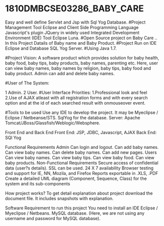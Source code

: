 # 1810DMBCSE03286_BABY_CARE
Easy and well define Servlet and Jsp with Sql Yog Database. #Project Management Tool Eclipse and Client Side Programming Language Javascript's plugin JQuery in widely used Integrated Development Environment (IDE) Tool Eclipse Luna. #Open Source project on Baby Care .. In this Project Datails of Baby name and Baby Product. #Project Run on IDE Eclipse and Database SQL Yog Server. #Using Java 1.7.

#Project Vision: A software product which provides solution for baby health, baby food, baby tips, baby products, baby names, parenting etc. Here, user can view baby names, baby names by religion, baby tips, baby food and baby product. Admin can add and delete baby names.

#User of The System:

 1 Admin.
 2 User.
#User Interface Priorities: 1.Professional look and feel 2.Use of AJAX atleast with all registration forms and with every search option and at the id of each searched result with onmouseover event.

#Tools to be used Use any IDE to develop the project. It may be Myeclipse / Eclipse / Netbeanse/STS. SqlYog for the database. Server: Apache Tomcat/JBoss/Glassfish/Weblogic/Websphere.

Front End and Back End Front End: JSP, JDBC, Javascript, AJAX Back End: SQl Yog

Functional Requirements
Admin Can login and logout. Can add baby names. Can view baby names. Can delete baby names. Can add new pages.
Users Can view baby names. Can view baby tips. Can view baby food. Can view baby products.
Non-Functional Requirements
Secure access of confidential data (user?s details). SSL can be used. 24 X 7 availability Browser testing and support for IE, NN, Mozila, and Firefox Reports exportable in .XLS, .PDF Create a detailed UML diagram (Component, Sequence, Class) for the system and its sub-components

How project works?
To get detail explanation about project download the document file. It includes snapshots with explanation.

Software Requirement to run this project You need to install an IDE Eclipse / Myeclipse / Netbeans. MySQL database. (Here, we are not using any username and password for MySQL database).

